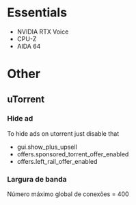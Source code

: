 # Essentials

- NVIDIA RTX Voice
- CPU-Z
- AIDA 64

# Other

## uTorrent

### Hide ad
To hide ads on utorrent just disable that

- gui.show_plus_upsell
- offers.sponsored_torrent_offer_enabled
- offers.left_rail_offer_enabled

### Largura de banda
Número máximo global de conexões = 400
